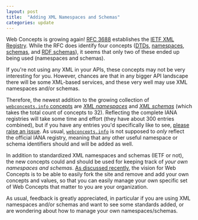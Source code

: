 ```yaml
---
layout: post
title:  "Adding XML Namespaces and Schemas"
categories: update
---
```


Web Concepts is growing again! [RFC 3688](https://tools.ietf.org/html/rfc3688) establishes the [IETF XML Registry](https://www.iana.org/assignments/xml-registry/xml-registry.xhtml). While the RFC does identify four concepts ([DTDs](https://www.iana.org/assignments/xml-registry/xml-registry.xhtml#publicid), [namespaces](https://www.iana.org/assignments/xml-registry/xml-registry.xhtml#ns), [schemas](https://www.iana.org/assignments/xml-registry/xml-registry.xhtml#schema), and [RDF schemas](https://www.iana.org/assignments/xml-registry/xml-registry.xhtml#rdfschema)), it seems that only two of these ended up being used (namespaces and schemas).

If you're not using any XML in your APIs, these concepts may not be very interesting for you. However, chances are that in any bigger API landscape there will be some XML-based services, and these very well may use XML namespaces and/or schemas.

Therefore, the newest addition to the growing collection of [`webconcepts.info` concepts](/concepts/) are [*XML namespaces*](/concepts/xml-ns/) and [*XML schemas*](/concepts/xml-schema/) (which takes the total count of concepts to 32). Reflecting the complete IANA registries will take some time and effort (they have about 300 entries combined), but if you have any entries you'd specifically like to see, [please raise an issue](https://github.com/dret/webconcepts/issues). As usual, [`webconcepts.info`](/) is not supposed to *only* reflect the official IANA registry, meaning that any other useful namespace or schema identifiers should and will be added as well.

In addition to standardized XML namespaces and schemas (IETF or not), the new concepts could and should be used for keeping track of *your own namespaces and schemas*. [As discussed recently](/update/2017/09/18/anniversary.html), the vision for Web Concepts is to be able to easily fork the site and remove and add your own concepts and values, so that you can easily manage your own specific set of Web Concepts that matter to you are your organization.

As usual, feedback is greatly appreciated, in particular if you are using XML namespaces and/or schemas and want to see some standards added, or are wondering about how to manage your own namespaces/schemas.
